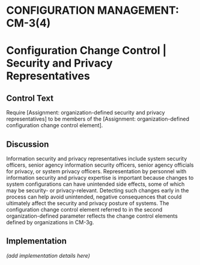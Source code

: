 # CONFIGURATION MANAGEMENT: CM-3(4)
# Configuration Change Control | Security and Privacy Representatives

## Control Text

Require [Assignment: organization-defined security and privacy representatives] to be members of the [Assignment: organization-defined configuration change control element].

## Discussion

Information security and privacy representatives include system security officers, senior agency information security officers, senior agency officials for privacy, or system privacy officers. Representation by personnel with information security and privacy expertise is important because changes to system configurations can have unintended side effects, some of which may be security- or privacy-relevant. Detecting such changes early in the process can help avoid unintended, negative consequences that could ultimately affect the security and privacy posture of systems. The configuration change control element referred to in the second organization-defined parameter reflects the change control elements defined by organizations in CM-3g.

## Implementation

_(add implementation details here)_